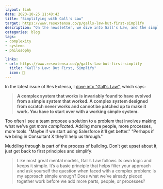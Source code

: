 ```yaml
---
layout: link
date: 2023-10-25 11:40:43
title: "Simplifying with Gall's Law"
target: https://www.resextensa.co/p/galls-law-but-first-simplify
description: "On the newsletter, we dive into Gall's Law, and the simplicity to complexity workflow."
categories: blog
tags:
- complexity
- systems
- philosophy

links:
- url: https://www.resextensa.co/p/galls-law-but-first-simplify
  title: "Gall's Law: But First, Simplify"
  icon: 📍
---
```


In the latest issue of Res Extensa, I [dove into "Gall's Law"](https://www.resextensa.co/p/galls-law-but-first-simplify "Gall's Law: But First, Simplify"), which says:

> **A complex system that works is invariably found to have evolved from a simple system that worked. A complex system designed from scratch never works and cannot be patched up to make it work. You have to start over with a working simple system.**

Too often I see a team propose a solution to a problem that involves making what we've got _more complicated_. Adding more people, more processes, more tools. "Maybe if we start using Salesforce it'll get better." "Perhaps if we bring in Consultant X they'll help us through."

Muddling through is part of the process of building. Don't get upset about it, just get back to first principles and simplify:

> Like most great mental models, Gall’s Law follows its own logic and keeps it simple. It’s a basic principle that helps filter your approach and ask yourself the question when faced with a complex problem: Is my approach simple enough? Does what we’ve already pieced together work before we add more parts, people, or processes?
